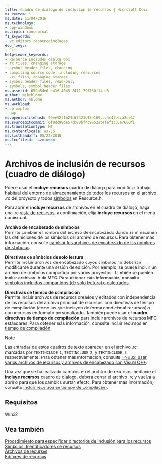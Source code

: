 ```yaml
---
title: Cuadro de diálogo de inclusión de recursos | Microsoft Docs
ms.custom: ''
ms.date: 11/04/2016
ms.technology:
- cpp-windows
ms.topic: conceptual
f1_keywords:
- vc.editors.resourceincludes
dev_langs:
- C++
helpviewer_keywords:
- Resource Includes dialog box
- rc files, changing storage
- symbol header files, changing
- compiling source code, including resources
- .rc files, changing storage
- symbol header files, read-only
- symbols, symbol header files
ms.assetid: 659a54e6-e416-4045-8411-798730ff4ce3
author: mikeblome
ms.author: mblome
ms.workload:
- cplusplus
- uwp
ms.openlocfilehash: 96ee92f1b21d67321b95a169cbc4c47eaca2de17
ms.sourcegitcommit: 6f8dd98de57bb80bf4c9852abafef1c35a7600f1
ms.translationtype: MT
ms.contentlocale: es-ES
ms.lasthandoff: 08/22/2018
ms.locfileid: "42610666"
---
```

# <a name="resource-includes-dialog-box"></a>Archivos de inclusión de recursos (cuadro de diálogo)

Puede usar el **incluye recursos** cuadro de diálogo para modificar trabajo habitual del entorno de almacenamiento de todos los recursos en el archivo .rc del proyecto y todos [símbolos](../windows/symbols-resource-identifiers.md) en Resource.h.

Para abrir el **incluye recursos** de archivos en el cuadro de diálogo, haga una .rc [vista de recursos](../windows/resource-view-window.md), a continuación, elija **incluye recursos** en el menú contextual.

**Archivo de encabezado de símbolos**  
Permite cambiar el nombre del archivo de encabezado donde se almacenan las definiciones de los símbolos del archivo de recursos. Para obtener más información, consulte [cambiar los archivos de encabezado de los nombres de símbolos](../windows/changing-the-names-of-symbol-header-files.md).

**Directivas de símbolos de solo lectura**  
Permite incluir archivos de encabezado cuyos símbolos no deberían modificarse durante una sesión de edición. Por ejemplo, se puede incluir un archivo de símbolos compartido por varios proyectos. También se pueden incluir archivos .h de MFC. Para obtener más información, consulte [símbolos incluidos compartidos (de solo lectura) o calculados](../windows/including-shared-read-only-or-calculated-symbols.md).

**Directivas de tiempo de compilación**  
Permite incluir archivos de recursos creados y editados con independencia de los recursos del archivo principal de recursos, con directivas de tiempo de compilación (como las que incluyen de forma condicional recursos) o con recursos en formato personalizado. También puede usar el **cuadro directivas de tiempo de compilación** para incluir archivos de recursos MFC estándares. Para obtener más información, consulte [incluir recursos en tiempo de compilación](../windows/how-to-include-resources-at-compile-time.md).

> [!NOTE]
> Las entradas de estos cuadros de texto aparecen en el archivo .rc marcadas por `TEXTINCLUDE 1`, `TEXTINCLUDE 2`, y `TEXTINCLUDE 3` respectivamente. Para obtener más información, consulte [TN035: usar varios archivos de recursos y archivos de encabezado con Visual C++](../mfc/tn035-using-multiple-resource-files-and-header-files-with-visual-cpp.md).

Una vez que se ha realizado cambios en el archivo de recursos mediante el **incluye recursos** cuadro de diálogo, deberá cerrar el archivo .rc y vuelva a abrirlo para que los cambios surtan efecto. Para obtener más información, consulte [incluir recursos en tiempo de compilación](../windows/how-to-include-resources-at-compile-time.md).

## <a name="requirements"></a>Requisitos

Win32

## <a name="see-also"></a>Vea también

[Procedimiento para especificar directorios de inclusión para los recursos](../windows/how-to-specify-include-directories-for-resources.md)  
[Símbolos: Identificadores de recursos](../windows/symbols-resource-identifiers.md)  
[Archivos de recursos](../windows/resource-files-visual-studio.md)  
[Editores de recursos](../windows/resource-editors.md)